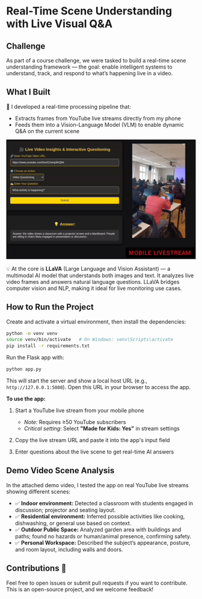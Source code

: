 # Real-Time Scene Understanding with Live Visual Q&A

## Challenge
As part of a course challenge, we were tasked to build a real-time scene understanding framework — the goal: enable intelligent systems to understand, track, and respond to what’s happening live in a video.

## What I Built

🎥 I developed a real-time processing pipeline that:

- Extracts frames from YouTube live streams directly from my phone  
- Feeds them into a Vision-Language Model (VLM) to enable dynamic Q&A on the current scene

[![Extension Demo](./templates/demo.png)](https://www.youtube.com/watch?v=-NArheKAGSo)


💡 At the core is **LLaVA** (Large Language and Vision Assistant) — a multimodal AI model that understands both images and text. It analyzes live video frames and answers natural language questions. LLaVA bridges computer vision and NLP, making it ideal for live monitoring use cases.

 ## How to Run the Project
 
 Create and activate a virtual environment, then install the dependencies:
 
 ```bash
 python -m venv venv
 source venv/bin/activate   # On Windows: venv\Scripts\activate
 pip install -r requirements.txt
 ```
 
 Run the Flask app with:
 
 ```bash
 python app.py
 ```


This will start the server and show a local host URL (e.g., `http://127.0.0.1:5000`). Open this URL in your browser to access the app.

**To use the app:**  
1. Start a YouTube live stream from your mobile phone  
   - *Note:* Requires ≥50 YouTube subscribers  
   - *Critical setting:* Select **"Made for Kids: Yes"** in stream settings  

2. Copy the live stream URL and paste it into the app's input field  
3. Enter questions about the live scene to get real-time AI answers  

## Demo Video Scene Analysis

In the attached demo video, I tested the app on real YouTube live streams showing different scenes:

- ✅ **Indoor environment:** Detected a classroom with students engaged in discussion; projector and seating layout.
- ✅ **Residential environment:** Inferred possible activities like cooking, dishwashing, or general use based on context.
- ✅ **Outdoor Public Space:** Analyzed garden area with buildings and paths; found no hazards or human/animal presence, confirming safety.
- ✅ **Personal Workspace:** Described the subject’s appearance, posture, and room layout, including walls and doors.



## Contributions 🤝

Feel free to open issues or submit pull requests if you want to contribute. This is an open-source project, and we welcome feedback!
